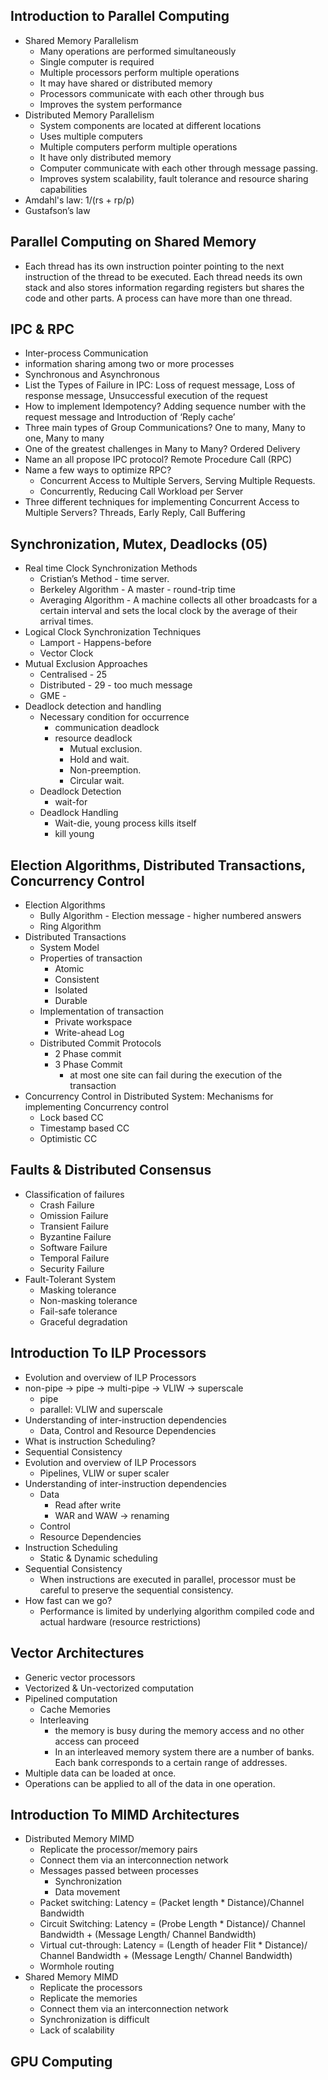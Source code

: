 

## Introduction to Parallel Computing
- Shared Memory Parallelism
   - Many operations are performed simultaneously
   - Single computer is required
   - Multiple processors perform multiple operations
   - It may have shared or distributed memory
   - Processors communicate with each other through bus
   - Improves the system performance
- Distributed Memory Parallelism
   - System components are located at different locations
   - Uses multiple computers
   - Multiple computers perform multiple operations
   - It have only distributed memory
   - Computer communicate with each other through message passing.
   - Improves system scalability, fault tolerance and resource sharing capabilities
- Amdahl's law: 1/(rs + rp/p)
- Gustafson’s law 


## Parallel Computing on Shared Memory
- Each thread has its own instruction pointer pointing to the next instruction of the thread to be executed. Each thread needs its own stack and also stores information regarding registers but shares the code and other parts. A process can have more than one thread.


## IPC & RPC
- Inter-process Communication
- information sharing among two or more processes
- Synchronous and Asynchronous 
- List the Types of Failure in IPC: Loss of request message, Loss of response message, Unsuccessful execution of the request
- How to implement Idempotency? Adding sequence number with the request message and Introduction of ‘Reply cache’
- Three main types of Group Communications? One to many, Many to one, Many to many
- One of the greatest challenges in Many to Many? Ordered Delivery
- Name an all propose IPC protocol? Remote Procedure Call (RPC)
- Name a few ways to optimize RPC? 
   - Concurrent Access to Multiple Servers, Serving Multiple Requests. 
   - Concurrently, Reducing Call Workload per Server
- Three different techniques for implementing Concurrent Access to Multiple Servers? Threads, Early Reply, Call Buffering

## Synchronization, Mutex, Deadlocks (05)
- Real time Clock Synchronization Methods
   - Cristian’s Method - time server.
   - Berkeley Algorithm - A master - round-trip time
   - Averaging Algorithm - A machine collects all other broadcasts for a certain interval and sets the local clock by the average of their arrival times.
- Logical Clock Synchronization Techniques
   - Lamport - Happens-before
   - Vector Clock
- Mutual Exclusion Approaches
   - Centralised - 25
   - Distributed - 29 - too much message
   - GME - 
- Deadlock detection and handling
   - Necessary condition for occurrence
      - communication deadlock
      - resource deadlock 
         - Mutual exclusion.
         - Hold and wait.
         - Non-preemption. 
         - Circular wait.
   - Deadlock Detection
       - wait-for
   - Deadlock Handling
       - Wait-die, young process kills itself
       - kill young

## Election Algorithms, Distributed Transactions, Concurrency Control
- Election Algorithms
   - Bully Algorithm - Election message - higher numbered answers
   - Ring Algorithm
- Distributed Transactions
   - System Model
   - Properties of transaction
       -  Atomic
       -  Consistent
       -  Isolated
       -  Durable
   - Implementation of transaction
       - Private workspace
       - Write-ahead Log
   - Distributed Commit Protocols
       - 2 Phase commit
       - 3 Phase Commit
         - at most one site can fail during the execution of the transaction
- Concurrency Control in Distributed System: Mechanisms for implementing Concurrency control
   - Lock based CC
   - Timestamp based CC
   - Optimistic CC

## Faults & Distributed Consensus
- Classification of failures
   - Crash Failure
   - Omission Failure
   - Transient Failure
   - Byzantine Failure
   - Software Failure
   - Temporal Failure
   - Security Failure
- Fault-Tolerant System
   - Masking tolerance
   - Non-masking tolerance
   - Fail-safe tolerance
   - Graceful degradation

## Introduction To ILP Processors
- Evolution and overview of ILP Processors
- non-pipe -> pipe -> multi-pipe -> VLIW -> superscale
   - pipe
   - parallel: VLIW and superscale
- Understanding of inter-instruction dependencies
   - Data, Control and Resource Dependencies
- What is instruction Scheduling?
- Sequential Consistency
- Evolution and overview of ILP Processors
   - Pipelines, VLIW or super scaler
- Understanding of inter-instruction dependencies
   - Data
      - Read after write
      - WAR and WAW -> renaming
   - Control
   - Resource Dependencies
- Instruction Scheduling
   - Static & Dynamic scheduling
- Sequential Consistency
   - When instructions are executed in parallel, processor must be careful to preserve the sequential consistency.
- How fast can we go?
   - Performance is limited by underlying algorithm compiled code and actual hardware (resource restrictions)


## Vector Architectures
- Generic vector processors
- Vectorized & Un-vectorized computation
- Pipelined computation
   - Cache Memories
   - Interleaving
       - the memory is busy during the memory access and no other access can proceed
       - In an interleaved memory system there are a number of banks. Each bank corresponds to a certain range of addresses.
- Multiple data can be loaded at once.
- Operations can be applied to all of the data in one operation.

## Introduction To MIMD Architectures
- Distributed Memory MIMD
   - Replicate the processor/memory pairs
   - Connect them via an interconnection network
   - Messages passed
between processes
       - Synchronization
       - Data movement
   - Packet switching: Latency = (Packet length * Distance)/Channel Bandwidth
   - Circuit Switching: Latency =  (Probe Length * Distance)/ Channel Bandwidth + (Message Length/ Channel Bandwidth)
   - Virtual cut-through: Latency = (Length of header Flit * Distance)/ Channel Bandwidth + (Message Length/ Channel Bandwidth)
   - Wormhole routing
- Shared Memory MIMD
   - Replicate the processors
   - Replicate the memories
   - Connect them via an interconnection network
   - Synchronization is difficult
   - Lack of scalability


## GPU Computing


















